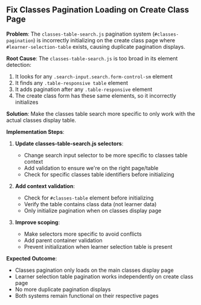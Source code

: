 ## Fix Classes Pagination Loading on Create Class Page

**Problem**: The `classes-table-search.js` pagination system (`#classes-pagination`) is incorrectly initializing on the create class page where `#learner-selection-table` exists, causing duplicate pagination displays.

**Root Cause**: The `classes-table-search.js` is too broad in its element detection:
1. It looks for any `.search-input.search.form-control-sm` element
2. It finds any `.table-responsive table` element 
3. It adds pagination after any `.table-responsive` element
4. The create class form has these same elements, so it incorrectly initializes

**Solution**: Make the classes table search more specific to only work with the actual classes display table.

**Implementation Steps**:

1. **Update classes-table-search.js selectors**:
   - Change search input selector to be more specific to classes table context
   - Add validation to ensure we're on the right page/table
   - Check for specific classes table identifiers before initializing

2. **Add context validation**:
   - Check for `#classes-table` element before initializing
   - Verify the table contains class data (not learner data)
   - Only initialize pagination when on classes display page

3. **Improve scoping**:
   - Make selectors more specific to avoid conflicts
   - Add parent container validation
   - Prevent initialization when learner selection table is present

**Expected Outcome**: 
- Classes pagination only loads on the main classes display page
- Learner selection table pagination works independently on create class page
- No more duplicate pagination displays
- Both systems remain functional on their respective pages